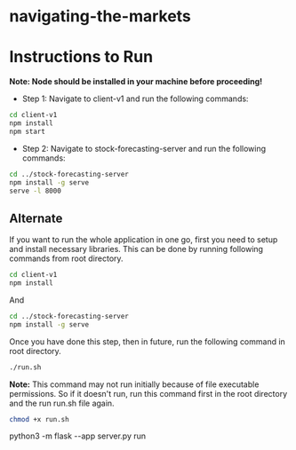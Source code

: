 # navigating-the-markets

# Instructions to Run

**Note: Node should be installed in your machine before proceeding!**

- Step 1: Navigate to client-v1 and run the following commands:

```bash
cd client-v1
npm install
npm start
```

- Step 2: Navigate to stock-forecasting-server and run the following commands:

```bash
cd ../stock-forecasting-server
npm install -g serve
serve -l 8000
```

## Alternate

If you want to run the whole application in one go, first you need to setup and install necessary libraries. This can be
done by running following commands from root directory.

```bash
cd client-v1
npm install
```

And

```bash
cd ../stock-forecasting-server
npm install -g serve
```

Once you have done this step, then in future, run the following command in root directory.

```bash
./run.sh
```

**Note:** This command may not run initially because of file executable permissions. So if it doesn't run, run this command first in the root directory and the run run.sh file again.

```bash
chmod +x run.sh
```

python3 -m flask --app server.py run
